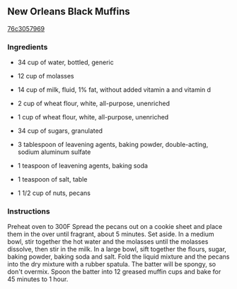 ## New Orleans Black Muffins

[76c3057969](http://www.food.com/recipe/new-orleans-black-muffins-443916)

### Ingredients

 - 34 cup of water, bottled, generic

 - 12 cup of molasses

 - 14 cup of milk, fluid, 1% fat, without added vitamin a and vitamin d

 - 2 cup of wheat flour, white, all-purpose, unenriched

 - 1 cup of wheat flour, white, all-purpose, unenriched

 - 34 cup of sugars, granulated

 - 3 tablespoon of leavening agents, baking powder, double-acting, sodium aluminum sulfate

 - 1 teaspoon of leavening agents, baking soda

 - 1 teaspoon of salt, table

 - 1 1/2 cup of nuts, pecans

### Instructions

Preheat oven to 300F Spread the pecans out on a cookie sheet and place them in the over until fragrant, about 5 minutes. Set aside. In a medium bowl, stir together the hot water and the molasses until the molasses dissolve, then stir in the milk. In a large bowl, sift together the flours, sugar, baking powder, baking soda and salt. Fold the liquid mixture and the pecans into the dry mixture with a rubber spatula. The batter will be spongy, so don't overmix. Spoon the batter into 12 greased muffin cups and bake for 45 minutes to 1 hour.